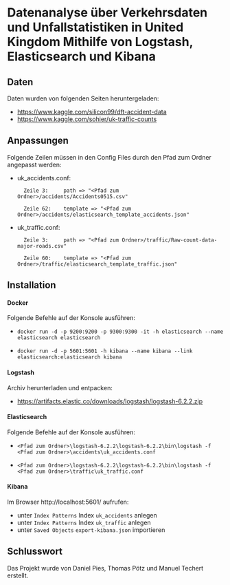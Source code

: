 # Datenanalyse über Verkehrsdaten und Unfallstatistiken in United Kingdom Mithilfe von Logstash, Elasticsearch und Kibana

## Daten

Daten wurden von folgenden Seiten heruntergeladen:

- https://www.kaggle.com/silicon99/dft-accident-data
- https://www.kaggle.com/sohier/uk-traffic-counts

## Anpassungen

Folgende Zeilen müssen in den Config Files durch den Pfad zum Ordner angepasst werden:

- uk_accidents.conf:

		Zeile 3:     path => "<Pfad zum Ordner>/accidents/Accidents0515.csv"

		Zeile 62:    template => "<Pfad zum Ordner>/accidents/elasticsearch_template_accidents.json"

- uk_traffic.conf:

		Zeile 3:     path => "<Pfad zum Ordner>/traffic/Raw-count-data-major-roads.csv"

		Zeile 60:    template => "<Pfad zum Ordner>/traffic/elasticsearch_template_traffic.json"

## Installation

#### Docker

Folgende Befehle auf der Konsole ausführen:

- `docker run -d -p 9200:9200 -p 9300:9300 -it -h elasticsearch --name elasticsearch elasticsearch`

- `docker run -d -p 5601:5601 -h kibana --name kibana --link elasticsearch:elasticsearch kibana`

#### Logstash

Archiv herunterladen und entpacken:

- https://artifacts.elastic.co/downloads/logstash/logstash-6.2.2.zip

#### Elasticsearch

Folgende Befehle auf der Konsole ausführen:

- `<Pfad zum Ordner>\logstash-6.2.2\logstash-6.2.2\bin\logstash -f <Pfad zum Ordner>\accidents\uk_accidents.conf`

- `<Pfad zum Ordner>\logstash-6.2.2\logstash-6.2.2\bin\logstash -f <Pfad zum Ordner>\traffic\uk_traffic.conf`

#### Kibana

Im Browser http://localhost:5601/ aufrufen:

- unter `Index Patterns` Index `uk_accidents` anlegen
- unter `Index Patterns` Index `uk_traffic` anlegen
- unter `Saved Objects` `export-kibana.json` importieren

## Schlusswort

Das Projekt wurde von Daniel Pies, Thomas Pötz und Manuel Techert erstellt.
